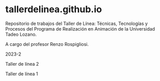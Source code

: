 # tallerdelinea.github.io

Repositorio de trabajos del Taller de Línea: Técnicas, Tecnologías y Procesos del Programa de Realización en Animación de la Universidad Tadeo Lozano. 

A cargo del profesor Renzo Rospigliosi.

2023-2

Taller de línea 2


Taller de línea 1
